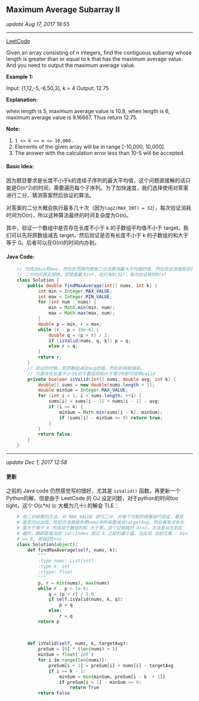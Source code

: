## Maximum Average Subarray II
_update Aug 17, 2017 18:55_

---
[LeetCode](https://leetcode.com/problems/maximum-average-subarray-ii/description/)

Given an array consisting of n integers, find the contiguous subarray whose length is greater than or equal to k that has the maximum average value. And you need to output the maximum average value.

**Example 1:**

Input: [1,12,-5,-6,50,3], k = 4
Output: 12.75

**Explanation:**

when length is 5, maximum average value is 10.8,
when length is 6, maximum average value is 9.16667.
Thus return 12.75.

**Note:**    

  1.  `1 <= k <= n <= 10,000.`
  2.  Elements of the given array will be in range [-10,000, 10,000].
  3.  The answer with the calculation error less than 10-5 will be accepted.

#### Basic Idea:
因为题目要求是长度不小于k的连续子序列的最大平均值，这个问题直接解的话只能是O(n^2)的时间，需要遍历每个子序列。为了加快速度，我们选择使用对答案进行二分，猜测答案然后验证的算法。

对答案的二分大概会执行最多几十次（因为`log2(MAX_INT) = 32`），每次验证消耗时间为O(n)，所以这种算法最终的时间复杂度为O(n)。

其中，验证一个数组中是否存在长度不小于 k 的子数组平均值不小于 target，我们可以先将原数组减去 target，然后验证是否有长度不小于 k 的子数组的和大于等于 0。后者可以在O(n)的时间内办到。

#### Java Code:
```java
    // 先找出min和max，然后在范围内使用二分法猜测最大平均值的值，然后验证该值是否存在
    // 二分时间其实很快，即使是最大int，也只有O(32)，每次验证耗时O(n)
    class Solution {
        public double findMaxAverage(int[] nums, int k) {
            int min = Integer.MAX_VALUE;
            int max = Integer.MIN_VALUE;
            for (int num : nums) {
                min = Math.min(min, num);
                max = Math.max(max, num);
            }
            double p = min, r = max;
            while (r - p > 10e-6) {
                double q = (p + r) / 2;
                if (isValid(nums, q, k)) p = q;
                else r = q;
            }
            return r;
        }
        // 验证的时候，把原数组减去avg的值，然后利用前缀和。
        // 只要存在长度不小于k的子数组的和大于等于0即可说明valid
        private boolean isValid(int[] nums, double avg, int k) {
            double[] sums = new double[nums.length + 1];
            double minSum = Integer.MAX_VALUE;
            for (int i = 1; i < sums.length; ++i) {
                sums[i] = sums[i - 1] + nums[i - 1] - avg;
                if (i >= k) {
                    minSum = Math.min(sums[i - k], minSum);
                    if (sums[i] - minSum >= 0) return true;
                }
            }
            return false;
        }
    }
```

---
_update Dec 1, 2017 12:58_

#### 更新
之前的 Java code 仍然感觉写的很好，尤其是 `isValid()` 函数。再更新一个Python的解，但是由于 LeetCode 的 OJ 设定问题，对于python的时间too tight，这个 O(c*n) (c 大概为几十) 的解会 TLE：
```python
    # 用二分结果的方法，对 MAX_VALUE 进行二分，对每个可能的结果进行验证，看其
    # 是否可以出现。检验方法就是先把nums中所有数减去targetAvg，然后看有没有长
    # 度大于等于 k 的连续子数组的和 大于零。这个过程耗时 O(n)，方法是从左到右
    # 遍历，跟踪距离当前 currIndex 超过 k 之前的最小值，当出现 当前元素 - min
    # >= 0, 即返回true
    class Solution(object):
        def findMaxAverage(self, nums, k):
            """
            :type nums: List[int]
            :type k: int
            :rtype: float
            """
            p, r = min(nums), max(nums)
            while r - p > 1e-6:
                q = (p + r) / 2.0
                if self.isValid(nums, k, q):
                    p = q
                else:
                    r = q
            return p
        
        
        
        def isValid(self, nums, k, targetAvg):
            preSum = [0] * (len(nums) + 1)
            minSum = float('inf')
            for i in range(len(nums)):
                preSum[i + 1] = preSum[i] + nums[i] - targetAvg
                if i >= k - 1:
                    minSum = min(minSum, preSum[i - k  + 1])
                    if preSum[i + 1] - minSum >= 0:
                        return True
            return False
```